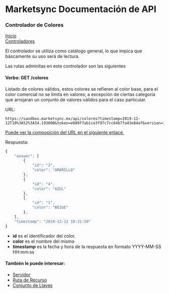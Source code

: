 # Marketsync Documentación de API 
### Controlador de Colores

[Inicio](https://github.com/hvalles/marketsync)  
[Controladores](https://github.com/hvalles/marketsync/blob/master/links/controller.md)

El controlador se utiliza como catálogo general, lo que impica que báscamente su uso será de lectura.

Las rutas adminitas en este controlador son las siguientes

#### Verbo: GET /colores

Listado de colores válidos, estos colores se refieren al color base, para el color comercial no se limita en valores; a excepción de ciertas categoría que arrojaran un conjunto de valores válidos para el caso particular.

URL:
```HTTP
https://sandbox.marketsync.mx/api/colores?timestamp=2019-12-12T10%3A52%3A34.193000&token=e889f7ab1ce3f97c7cc64b7fa43e84af&version=1.0&signature=1a7cb61e0167084310dc5a26013c0531445e5275be283aa002a13f18f1890d01
```

[Puede ver la composición del URL en el siguiente enlace.](https://github.com/hvalles/marketsync/blob/master/links/url.md)

Respuesta:
```javascript
{
    "answer": [
        {
            "id": "3",
            "color": "AMARILLO"
        },
        {
            "id": "4",
            "color": "AZUL"
        },
        {
            "id": "1",
            "color": "BEIGE"
        },
    ],
    "timestamp": "2019-12-12 18:31:50"
}
```

- **id** es el identificador del color.
- **color** es el nombre del misma
- **timestamp** es la fecha y hora de la respuesta en formato YYYY-MM-SS HH:mm:ss



#### También le puede interesar:

- [Servidor](https://github.com/hvalles/marketsync/blob/master/links/server.md)
- [Ruta de Recurso](https://github.com/hvalles/marketsync/blob/master/links/url.md)
- [Conjunto de Llaves](https://github.com/hvalles/marketsync/blob/master/links/keys.md)

